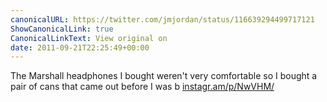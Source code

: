```yaml
---
canonicalURL: https://twitter.com/jmjordan/status/116639294499717121
ShowCanonicalLink: true
CanonicalLinkText: View original on
date: 2011-09-21T22:25:49+00:00
---
```

The Marshall headphones I bought weren't very comfortable so I bought a pair of cans that came out before I was b [instagr.am/p/NwVHM/](http://instagr.am/p/NwVHM/)